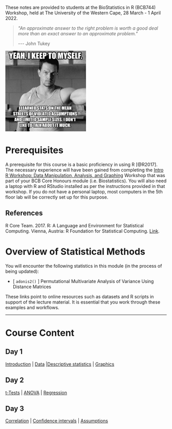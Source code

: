 These notes are provided to students at the BioStatistics in R (BCB744) Workshop, held at The University of the Western Cape, 28 March - 1 April 2022.

> *"An approximate answer to the right problem is worth a good deal more than an exact answer to an approximate problem."*
>
> --- John Tukey

<!--- ![Wahlberg_assumptions](Resources/wahlberg_assumptions.jpeg){width="50%"} --->

<img src="Resources/wahlberg_assumptions.jpeg" alt="Wahlberg" class="center" width="50%"/>

# Prerequisites

A prerequisite for this course is a basic proficiency in using R [\@R2017]. The necessary experience will have been gained from completing the [Intro R Workshop: Data Manipulation, Analysis, and Graphing](https://ajsmit.github.io/Intro_R_Official/) Workshop that was part of your BCB Core Honours module (i.e. Biostatistics). You will also need a laptop with R and RStudio installed as per the instructions provided in that workshop. If you do not have a personal laptop, most computers in the 5th floor lab will be correctly set up for this purpose.

## References

R Core Team. 2017. R: A Language and Environment for Statistical Computing. Vienna, Austria: R Foundation for Statistical Computing. [Link](https://www.R-project.org).

# Overview of Statistical Methods

You will encounter the following statistics in this module (in the process of being updated):

-   [ `adonis2()` ] Permutational Multivariate Analysis of Variance Using Distance Matrices

These links point to online resources such as datasets and R scripts in support of the lecture material. It is essential that you work through these examples and workflows.

------------------------------------------------------------------------

# Course Content

## Day 1

[Introduction](https://ajsmit.github.io/R_Stats_Official/01-introduction.html) \| [Data](https://ajsmit.github.io/R_Stats_Official/02-data.html) \|[Descriptive statistics](https://ajsmit.github.io/R_Stats_Official/03-descriptive.html) \| [Graphics](https://ajsmit.github.io/R_Stats_Official/04-graphics.html)

## Day 2

[t-Tests](https://ajsmit.github.io/R_Stats_Official/06-t_tests.html) \| [ANOVA](https://ajsmit.github.io/R_Stats_Official/07-anova.html) \| [Regression](https://ajsmit.github.io/R_Stats_Official/08-regressions.html)

## Day 3

[Correlation](https://ajsmit.github.io/R_Stats_Official/09-correlations.html) \| [Confidence intervals](https://ajsmit.github.io/R_Stats_Official/10-confidence.html) \| [Assumptions](https://ajsmit.github.io/R_Stats_Official/11-transformations.html)
